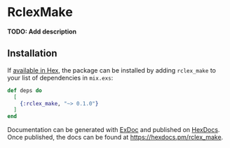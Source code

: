 # RclexMake

**TODO: Add description**

## Installation

If [available in Hex](https://hex.pm/docs/publish), the package can be installed
by adding `rclex_make` to your list of dependencies in `mix.exs`:

```elixir
def deps do
  [
    {:rclex_make, "~> 0.1.0"}
  ]
end
```

Documentation can be generated with [ExDoc](https://github.com/elixir-lang/ex_doc)
and published on [HexDocs](https://hexdocs.pm). Once published, the docs can
be found at <https://hexdocs.pm/rclex_make>.

